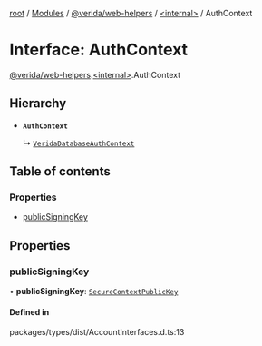 [root](../README.md) / [Modules](../modules.md) / [@verida/web-helpers](../modules/verida_web_helpers.md) / [<internal\>](../modules/verida_web_helpers._internal_.md) / AuthContext

# Interface: AuthContext

[@verida/web-helpers](../modules/verida_web_helpers.md).[<internal\>](../modules/verida_web_helpers._internal_.md).AuthContext

## Hierarchy

- **`AuthContext`**

  ↳ [`VeridaDatabaseAuthContext`](verida_web_helpers._internal_.VeridaDatabaseAuthContext.md)

## Table of contents

### Properties

- [publicSigningKey](verida_web_helpers._internal_.AuthContext.md#publicsigningkey)

## Properties

### publicSigningKey

• **publicSigningKey**: [`SecureContextPublicKey`](verida_web_helpers._internal_.SecureContextPublicKey.md)

#### Defined in

packages/types/dist/AccountInterfaces.d.ts:13
